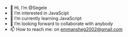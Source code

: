 - 👋 Hi, I’m @Segele
- 👀 I’m interested in JavaScipt
- 🌱 I’m currently learning JavaScript
- 💞️ I’m looking forward to collaborate with anybody
- 📫 How to reach me:  on emmansheg2002@gmail.com

<!---
Segele/Segele is a ✨ special ✨ repository because its `README.md` (this file) appears on your GitHub profile.
You can click the Preview link to take a look at your changes.
--->
